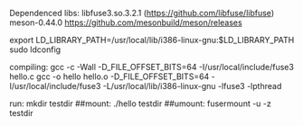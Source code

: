 Dependenced libs:
libfuse3.so.3.2.1
(https://github.com/libfuse/libfuse)
meson-0.44.0
https://github.com/mesonbuild/meson/releases

export LD_LIBRARY_PATH=/usr/local/lib/i386-linux-gnu:$LD_LIBRARY_PATH 
sudo ldconfig

compiling:
gcc -c -Wall -D_FILE_OFFSET_BITS=64 -I/usr/local/include/fuse3  hello.c
gcc -o hello hello.o -D_FILE_OFFSET_BITS=64 -I/usr/local/include/fuse3 -L/usr/local/lib/i386-linux-gnu -lfuse3 -lpthread 

run:
mkdir testdir
##mount:
./hello testdir
##umount:
fusermount -u -z testdir
